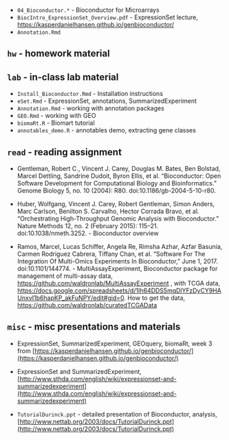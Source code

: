 - `04_Bioconductor.*` - Bioconductor for Microarrays
- `BiocIntro_ExpressionSet_Overview.pdf` - ExpressionSet lecture, https://kasperdanielhansen.github.io/genbioconductor/
- `Annotation.Rmd`

## `hw` - homework material

## `lab` - in-class lab material

- `Install_Bioconductor.Rmd` - Installation instructions
- `eSet.Rmd` - ExpressionSet, annotations, SummarizedExperiment
- `Annotation.Rmd` - working with annotation packages
- `GEO.Rmd` - working with GEO
- `biomaRt.R` - Biomart tutorial
- `annotables_demo.R` - annotables demo, extracting gene classes

## `read` - reading assignment

- Gentleman, Robert C., Vincent J. Carey, Douglas M. Bates, Ben Bolstad, Marcel Dettling, Sandrine Dudoit, Byron Ellis, et al. “Bioconductor: Open Software Development for Computational Biology and Bioinformatics.” Genome Biology 5, no. 10 (2004): R80. doi:10.1186/gb-2004-5-10-r80.

- Huber, Wolfgang, Vincent J. Carey, Robert Gentleman, Simon Anders, Marc Carlson, Benilton S. Carvalho, Hector Corrada Bravo, et al. “Orchestrating High-Throughput Genomic Analysis with Bioconductor.” Nature Methods 12, no. 2 (February 2015): 115–21. doi:10.1038/nmeth.3252. - Bioconductor overview

- Ramos, Marcel, Lucas Schiffer, Angela Re, Rimsha Azhar, Azfar Basunia, Carmen Rodriguez Cabrera, Tiffany Chan, et al. “Software For The Integration Of Multi-Omics Experiments In Bioconductor,” June 1, 2017. doi:10.1101/144774. - MultiAssayExperiment, Bioconductor package for management of multi-assay data, https://github.com/waldronlab/MultiAssayExperiment , with TCGA data, https://docs.google.com/spreadsheets/d/1Ih64DDS5mqDlYFzDyCY9HAUnxvI1b6hapKP_akFuNPY/edit#gid=0. How to get the data, https://github.com/waldronlab/curatedTCGAData




## `misc` - misc presentations and materials

- ExpressionSet, SummarizedExperiment, GEOquery, biomaRt, week 3 from [https://kasperdanielhansen.github.io/genbioconductor/](https://kasperdanielhansen.github.io/genbioconductor/)

- ExpressionSet and SummarizedExperiment, [http://www.sthda.com/english/wiki/expressionset-and-summarizedexperiment](http://www.sthda.com/english/wiki/expressionset-and-summarizedexperiment)

- `TutorialDurinck.ppt` - detailed presentation of Bioconductor, analysis, [http://www.nettab.org/2003/docs/TutorialDurinck.ppt](http://www.nettab.org/2003/docs/TutorialDurinck.ppt)